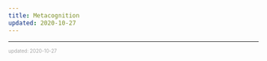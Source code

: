 ```yaml
---
title: Metacognition
updated: 2020-10-27
---
```


---

<sup><sub><font color="#a6a6a6">updated: 2020-10-27</font></sub></sup>
